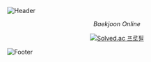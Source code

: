 
![Header](https://capsule-render.vercel.app/api?type=waving&color=gradient&height=150&section=header&text=Machi107's%Github&fontSize=40&animation=fadeIn&fontAlignY=40)


<div align="center">
  <i>Baekjoon Online</i>
  
<br />
  
  [![Solved.ac 프로필](http://mazassumnida.wtf/api/v2/generate_badge?boj=bd2646)](https://solved.ac/bd2646)
</div>




![Footer](https://capsule-render.vercel.app/api?type=waving&color=gradient&height=150&section=footer)

